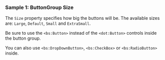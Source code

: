 ### Sample 1: ButtonGroup Size

The `Size` property specifies how big the buttons will be. The available sizes are: `Large`, `Default`, `Small` and `ExtraSmall`.

Be sure to use the `<bs:Button>` instead of the `<dot:Button>` controls inside the button group. 

You can also use `<bs:DropDownButton>`, `<bs:CheckBox>` or `<bs:RadioButton>` inside.